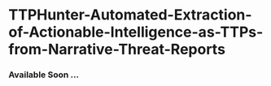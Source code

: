 # TTPHunter-Automated-Extraction-of-Actionable-Intelligence-as-TTPs-from-Narrative-Threat-Reports

### Available Soon ...

